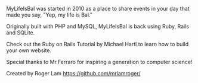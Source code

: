 MyLifeIsBal was started in 2010 as a place to share events in your day that made you say, "Yep, my life is Bal."

Originally built with PHP and MySQL, MyLifeIsBal is back using Ruby, Rails and SQLite.

Check out the Ruby on Rails Tutorial by Michael Hartl to learn how to build your own website.

Special thanks to Mr.Ferraro for inspiring a generation to computer science!

Created by Roger Lam
https://github.com/mrlamroger/